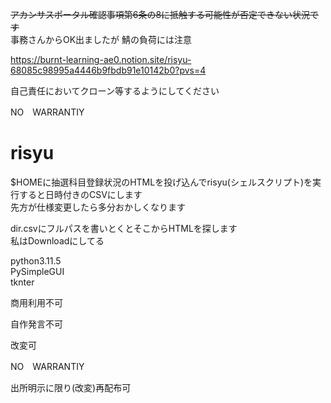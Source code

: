 
~~アカンサスポータル確認事項第6条の8に抵触する可能性が否定できない状況です~~  
事務さんからOK出ましたが
鯖の負荷には注意

https://burnt-learning-ae0.notion.site/risyu-68085c98995a4446b9fbdb91e10142b0?pvs=4

自己責任においてクローン等するようにしてください

NO　WARRANTIY

# risyu
$HOMEに抽選科目登録状況のHTMLを投げ込んでrisyu(シェルスクリプト)を実行すると日時付きのCSVにします  
先方が仕様変更したら多分おかしくなります

dir.csvにフルパスを書いとくとそこからHTMLを探します  
私はDownloadにしてる

python3.11.5  
PySimpleGUI  
tknter  

商用利用不可

自作発言不可

改変可


NO　WARRANTIY

出所明示に限り(改変)再配布可

